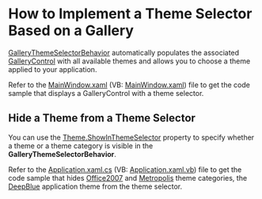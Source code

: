 # How to Implement a Theme Selector Based on a Gallery

[GalleryThemeSelectorBehavior](https://docs.devexpress.com/WPF/DevExpress.Xpf.Bars.GalleryThemeSelectorBehavior) automatically populates the associated [GalleryControl](https://docs.devexpress.com/WPF/DevExpress.Xpf.Bars.GalleryControl) with all available themes and allows you to choose a theme applied to your application.

Refer to the [MainWindow.xaml](https://github.com/DevExpress-Examples/how-to-implement-a-theme-selector-based-on-a-gallery/blob/19.2.12%2B/CS/GalleryThemeSelectorBehavior/MainWindow.xaml) (VB: [MainWindow.xaml](https://github.com/DevExpress-Examples/how-to-implement-a-theme-selector-based-on-a-gallery/blob/19.2.12%2B/VB/GalleryThemeSelectorBehavior/MainWindow.xaml)) file to get the code sample that displays a GalleryControl with a theme selector.

## Hide a Theme from a Theme Selector

You can use the [Theme.ShowInThemeSelector](https://docs.devexpress.com/WPF/DevExpress.Xpf.Core.Theme.ShowInThemeSelector) property to specify whether a theme or a theme category is visible in the **GalleryThemeSelectorBehavior**. 

Refer to the [Application.xaml.cs](https://github.com/DevExpress-Examples/how-to-implement-a-theme-selector-based-on-a-gallery/blob/19.2.12%2B/CS/GalleryThemeSelectorBehavior/Application.xaml.cs) (VB: [Application.xaml.vb](https://github.com/DevExpress-Examples/how-to-implement-a-theme-selector-based-on-a-gallery/blob/19.2.12%2B/VB/GalleryThemeSelectorBehavior/Application.xaml.vb)) file to get the code sample that hides [Office2007](https://docs.devexpress.com/WPF/7407#office-2007-themes) and [Metropolis](https://docs.devexpress.com/WPF/7407#metropolis-themes) theme categories, the [DeepBlue](https://docs.devexpress.com/WPF/7407#other-themes) application theme from the theme selector.

